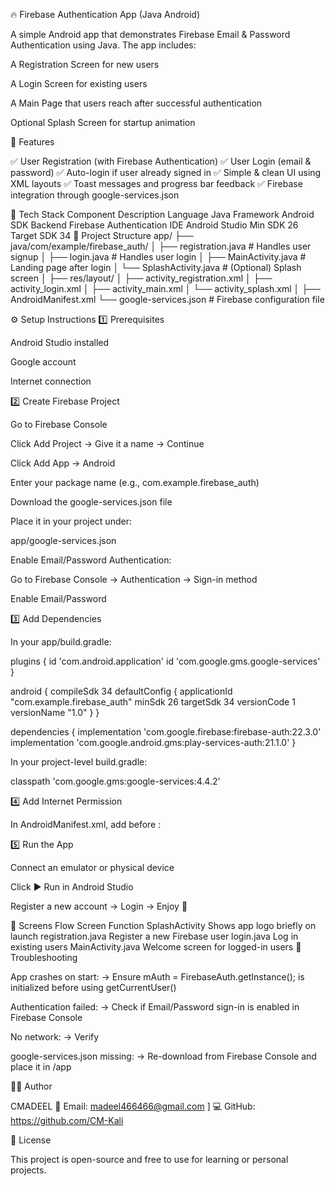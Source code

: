 🔥 Firebase Authentication App (Java Android)

A simple Android app that demonstrates Firebase Email & Password Authentication using Java.
The app includes:

A Registration Screen for new users

A Login Screen for existing users

A Main Page that users reach after successful authentication

Optional Splash Screen for startup animation

📱 Features

✅ User Registration (with Firebase Authentication)
✅ User Login (email & password)
✅ Auto-login if user already signed in
✅ Simple & clean UI using XML layouts
✅ Toast messages and progress bar feedback
✅ Firebase integration through google-services.json

🧰 Tech Stack
Component	Description
Language	Java
Framework	Android SDK
Backend	Firebase Authentication
IDE	Android Studio
Min SDK	26
Target SDK	34
📂 Project Structure
app/
├── java/com/example/firebase_auth/
│   ├── registration.java     # Handles user signup
│   ├── login.java            # Handles user login
│   ├── MainActivity.java     # Landing page after login
│   └── SplashActivity.java   # (Optional) Splash screen
│
├── res/layout/
│   ├── activity_registration.xml
│   ├── activity_login.xml
│   ├── activity_main.xml
│   └── activity_splash.xml
│
├── AndroidManifest.xml
└── google-services.json       # Firebase configuration file

⚙️ Setup Instructions
1️⃣ Prerequisites

Android Studio installed

Google account

Internet connection

2️⃣ Create Firebase Project

Go to Firebase Console

Click Add Project → Give it a name → Continue

Click Add App → Android

Enter your package name (e.g., com.example.firebase_auth)

Download the google-services.json file

Place it in your project under:

app/google-services.json


Enable Email/Password Authentication:

Go to Firebase Console → Authentication → Sign-in method

Enable Email/Password

3️⃣ Add Dependencies

In your app/build.gradle:

plugins {
    id 'com.android.application'
    id 'com.google.gms.google-services'
}

android {
    compileSdk 34
    defaultConfig {
        applicationId "com.example.firebase_auth"
        minSdk 26
        targetSdk 34
        versionCode 1
        versionName "1.0"
    }
}

dependencies {
    implementation 'com.google.firebase:firebase-auth:22.3.0'
    implementation 'com.google.android.gms:play-services-auth:21.1.0'
}


In your project-level build.gradle:

classpath 'com.google.gms:google-services:4.4.2'

4️⃣ Add Internet Permission

In AndroidManifest.xml, add before <application>:

<uses-permission android:name="android.permission.INTERNET" />

5️⃣ Run the App

Connect an emulator or physical device

Click ▶️ Run in Android Studio

Register a new account → Login → Enjoy 🎉

🚀 Screens Flow
Screen	Function
SplashActivity	Shows app logo briefly on launch
registration.java	Register a new Firebase user
login.java	Log in existing users
MainActivity.java	Welcome screen for logged-in users
🐞 Troubleshooting

App crashes on start:
→ Ensure mAuth = FirebaseAuth.getInstance(); is initialized before using getCurrentUser()

Authentication failed:
→ Check if Email/Password sign-in is enabled in Firebase Console

No network:
→ Verify <uses-permission android:name="android.permission.INTERNET" />

google-services.json missing:
→ Re-download from Firebase Console and place it in /app

👨‍💻 Author

CMADEEL
📧 Email: madeel466466@gmail.com
]
💻 GitHub: https://github.com/CM-Kali

🧡 License

This project is open-source and free to use for learning or personal projects.
